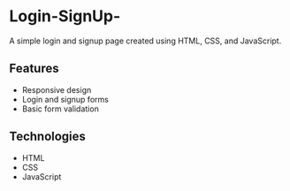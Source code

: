 # Login-SignUp-
A simple login and signup page created using HTML, CSS, and JavaScript.

## Features

- Responsive design
- Login and signup forms
- Basic form validation

## Technologies

- HTML
- CSS
- JavaScript
